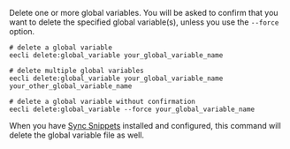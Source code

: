 Delete one or more global variables. You will be asked to confirm that you want to delete the specified global variable(s), unless you use the `--force` option.

```
# delete a global variable
eecli delete:global_variable your_global_variable_name

# delete multiple global variables
eecli delete:global_variable your_global_variable_name your_other_global_variable_name

# delete a global variable without confirmation
eecli delete:global_variable --force your_global_variable_name
```

When you have [Sync Snippets](https://github.com/rsanchez/sync_snippets) installed and configured, this command will delete the global variable file as well.